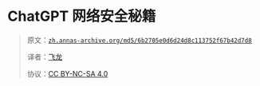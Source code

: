 # ChatGPT 网络安全秘籍

> 原文：[`zh.annas-archive.org/md5/6b2705e0d6d24d8c113752f67b42d7d8`](https://zh.annas-archive.org/md5/6b2705e0d6d24d8c113752f67b42d7d8)
> 
> 译者：[飞龙](https://github.com/wizardforcel)
> 
> 协议：[CC BY-NC-SA 4.0](http://creativecommons.org/licenses/by-nc-sa/4.0/)